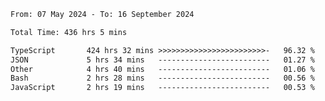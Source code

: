 
<!--START_SECTION:waka-->

```txt
From: 07 May 2024 - To: 16 September 2024

Total Time: 436 hrs 5 mins

TypeScript       424 hrs 32 mins >>>>>>>>>>>>>>>>>>>>>>>>-   96.32 %
JSON             5 hrs 34 mins   -------------------------   01.27 %
Other            4 hrs 40 mins   -------------------------   01.06 %
Bash             2 hrs 28 mins   -------------------------   00.56 %
JavaScript       2 hrs 19 mins   -------------------------   00.53 %
```

<!--END_SECTION:waka-->

<!--

### Hi there 👋
**Iam-cesar/Iam-cesar** is a ✨ _special_ ✨ repository because its `README.md` (this file) appears on your GitHub profile.

Here are some ideas to get you started:

- 🔭 I’m currently working on ...
- 🌱 I’m currently learning ...
- 👯 I’m looking to collaborate on ...
- 🤔 I’m looking for help with ...
- 💬 Ask me about ...
- 📫 How to reach me: ...
- 😄 Pronouns: ...
- ⚡ Fun fact: ...
-->
